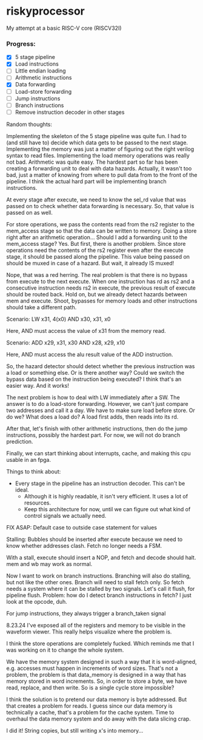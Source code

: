 # riskyprocessor

My attempt at a basic RISC-V core (RISCV32I)

### Progress:

- [x] 5 stage pipeline
- [x] Load instructions
- [ ] Little endian loading
- [ ] Arithmetic instructions
- [x] Data forwarding
- [ ] Load-store forwarding
- [ ] Jump instructions
- [ ] Branch instructions
- [ ] Remove instruction decoder in other stages

Random thoughts:

Implementing the skeleton of the 5 stage pipeline was quite fun. I had to (and still have to) decide which data gets
to be passed to the next stage. Implementing the memory was just a matter of figuring out the right verilog syntax to 
read files. Implementing the load memory operations was really not bad. Arithmetic was quite easy. The hardest part
so far has been creating a forwarding unit to deal with data hazards. Actually, it wasn't too bad, just a matter of
knowing from where to pull data from to the front of the pipeline. I think the actual hard part will be implementing
branch instructions. 

At every stage after execute, we need to know the sel_rd value that was passed on to check whether data forwarding is
necessary. So, that value is passed on as well.

For store operations, we pass the contents read from the rs2 register to the mem_access stage so that the data can
be written to memory. Doing a store right after an arithmetic operation... Should I add a forwarding unit to the mem_access stage? Yes. But first, there is another problem. Since store operations need the contents of the rs2 register even after the execute stage, it should be passed along the pipeline. This value being passed on should be muxed in case of a hazard. But wait, it already IS muxed! 

Nope, that was a red herring. The real problem is that there is no bypass from execute to the next execute. When one instruction has rd as rs2 and a consecutive instruction needs rs2 in execute, the previous result of execute should be routed back. Hold on, but we already detect hazards between mem and execute. Shoot, bypasses for memory loads and other instructions should take a different path. 

Scenario:
LW x31, 4(x0)
AND x30, x31, x0

Here, AND must access the value of x31 from the memory read. 

Scenario: 
ADD x29, x31, x30
AND x28, x29, x10

Here, AND must access the alu result value of the ADD instruction. 

So, the hazard detector should detect whether the previous instruction was a load or something else. Or is there another way? Could we switch the bypass data based on the instruction being executed? I think that's an easier way. And it works!

The next problem is how to deal with LW immediately after a SW. The answer is to do a load-store forwarding. However, we can't just compare two addresses and call it a day. We have to make sure load before store. Or do we? What does a load do? A load first adds, then reads into its rd. 

After that, let's finish with other arithmetic instructions, then do the jump instructions, possibly the hardest part. For now, we will not do branch prediction. 

Finally, we can start thinking about interrupts, cache, and making this cpu usable in an fpga. 

Things to think about:
- Every stage in the pipeline has an instruction decoder. This can't be ideal. 
  - Although it is highly readable, it isn't very efficient. It uses a lot of resources.
  - Keep this architecture for now, until we can figure out what kind of control signals we actually need.

FIX ASAP: Default case to outside case statement for values

Stalling: Bubbles should be inserted after execute because we need to know whether addresses clash. 
Fetch no longer needs a FSM. 

With a stall, execute should insert a NOP, and fetch and decode should halt. mem and wb may work as normal. 

Now I want to work on branch instructions. Branching will also do stalling, but not like the other ones. Branch will need to stall fetch only. So fetch needs a system where it can be stalled by two signals. Let's call it flush, for pipeline flush. Problem: how do I detect branch instructions in fetch? I just look at the opcode, duh. 

For jump instructions, they always trigger a branch_taken signal

8.23.24 I've exposed all of the registers and memory to be visible in the waveform viewer. This really helps visualize where the problem is.

I think the store operations are completely fucked. Which reminds me that I was working on it to change the whole system. 

We have the memory system designed in such a way that it is word-aligned, e.g. accesses must happen in increments of word sizes.
That's not a problem, the problem is that data_memory is designed in a way that has memory stored in word increments. So, in order to 
store a byte, we have read, replace, and then write. So is a single cycle store impossible?  

I think the solution is to pretend our data memory is byte addressed. But that creates a problem for reads. I guess since our data memory is
technically a cache, that's a problem for the cache system. Time to overhaul the data memory system and do away with the data slicing crap.

I did it! String copies, but still writing x's into memory...